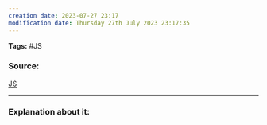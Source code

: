 ```yaml
---
creation date: 2023-07-27 23:17
modification date: Thursday 27th July 2023 23:17:35
---
```


**Tags:** #JS 

### Source:
[JS](https://javascript.info/object-copy)

--------------------------------------

### Explanation about it:

